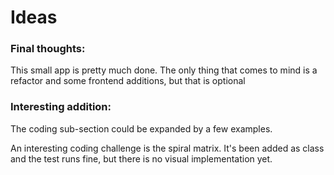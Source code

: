 # Ideas

### Final thoughts:

This small app is pretty much done. The only thing that comes to mind is a refactor and some frontend additions, but that is optional

### Interesting addition:

The coding sub-section could be expanded by a few examples.

An interesting coding challenge is the spiral matrix. It's been added as class and the test runs fine, but there is no visual implementation yet.
